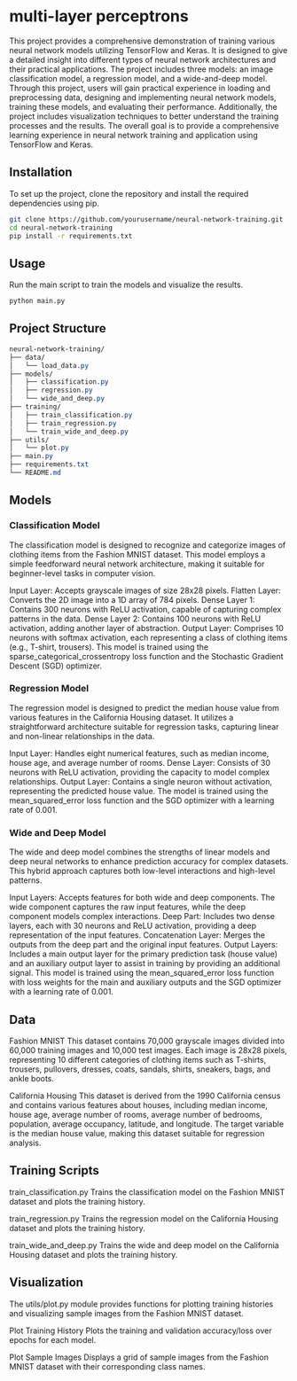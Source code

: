 # multi-layer perceptrons

This project provides a comprehensive demonstration of training various neural network models utilizing TensorFlow and Keras. It is designed to give a detailed insight into different types of neural network architectures and their practical applications. The project includes three models: an image classification model, a regression model, and a wide-and-deep model. Through this project, users will gain practical experience in loading and preprocessing data, designing and implementing neural network models, training these models, and evaluating their performance. Additionally, the project includes visualization techniques to better understand the training processes and the results. The overall goal is to provide a comprehensive learning experience in neural network training and application using TensorFlow and Keras.

## Installation
To set up the project, clone the repository and install the required dependencies using pip.

```bash
git clone https://github.com/yourusername/neural-network-training.git
cd neural-network-training
pip install -r requirements.txt
```

## Usage
Run the main script to train the models and visualize the results.

```bash
python main.py
```
## Project Structure
```css
neural-network-training/
├── data/
│   └── load_data.py
├── models/
│   ├── classification.py
│   ├── regression.py
│   └── wide_and_deep.py
├── training/
│   ├── train_classification.py
│   ├── train_regression.py
│   └── train_wide_and_deep.py
├── utils/
│   └── plot.py
├── main.py
├── requirements.txt
└── README.md
```
## Models
### Classification Model
The classification model is designed to recognize and categorize images of clothing items from the Fashion MNIST dataset. This model employs a simple feedforward neural network architecture, making it suitable for beginner-level tasks in computer vision.

Input Layer: Accepts grayscale images of size 28x28 pixels.
Flatten Layer: Converts the 2D image into a 1D array of 784 pixels.
Dense Layer 1: Contains 300 neurons with ReLU activation, capable of capturing complex patterns in the data.
Dense Layer 2: Contains 100 neurons with ReLU activation, adding another layer of abstraction.
Output Layer: Comprises 10 neurons with softmax activation, each representing a class of clothing items (e.g., T-shirt, trousers).
This model is trained using the sparse_categorical_crossentropy loss function and the Stochastic Gradient Descent (SGD) optimizer.

### Regression Model
The regression model is designed to predict the median house value from various features in the California Housing dataset. It utilizes a straightforward architecture suitable for regression tasks, capturing linear and non-linear relationships in the data.

Input Layer: Handles eight numerical features, such as median income, house age, and average number of rooms.
Dense Layer: Consists of 30 neurons with ReLU activation, providing the capacity to model complex relationships.
Output Layer: Contains a single neuron without activation, representing the predicted house value.
The model is trained using the mean_squared_error loss function and the SGD optimizer with a learning rate of 0.001.

### Wide and Deep Model
The wide and deep model combines the strengths of linear models and deep neural networks to enhance prediction accuracy for complex datasets. This hybrid approach captures both low-level interactions and high-level patterns.

Input Layers: Accepts features for both wide and deep components. The wide component captures the raw input features, while the deep component models complex interactions.
Deep Part: Includes two dense layers, each with 30 neurons and ReLU activation, providing a deep representation of the input features.
Concatenation Layer: Merges the outputs from the deep part and the original input features.
Output Layers: Includes a main output layer for the primary prediction task (house value) and an auxiliary output layer to assist in training by providing an additional signal.
This model is trained using the mean_squared_error loss function with loss weights for the main and auxiliary outputs and the SGD optimizer with a learning rate of 0.001.

## Data
Fashion MNIST
This dataset contains 70,000 grayscale images divided into 60,000 training images and 10,000 test images. Each image is 28x28 pixels, representing 10 different categories of clothing items such as T-shirts, trousers, pullovers, dresses, coats, sandals, shirts, sneakers, bags, and ankle boots.

California Housing
This dataset is derived from the 1990 California census and contains various features about houses, including median income, house age, average number of rooms, average number of bedrooms, population, average occupancy, latitude, and longitude. The target variable is the median house value, making this dataset suitable for regression analysis.

## Training Scripts
train_classification.py
Trains the classification model on the Fashion MNIST dataset and plots the training history.

train_regression.py
Trains the regression model on the California Housing dataset and plots the training history.

train_wide_and_deep.py
Trains the wide and deep model on the California Housing dataset and plots the training history.

## Visualization
The utils/plot.py module provides functions for plotting training histories and visualizing sample images from the Fashion MNIST dataset.

Plot Training History
Plots the training and validation accuracy/loss over epochs for each model.

Plot Sample Images
Displays a grid of sample images from the Fashion MNIST dataset with their corresponding class names.
